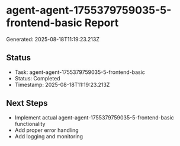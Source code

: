 # agent-agent-1755379759035-5-frontend-basic Report

Generated: 2025-08-18T11:19:23.213Z

## Status
- Task: agent-agent-1755379759035-5-frontend-basic
- Status: Completed
- Timestamp: 2025-08-18T11:19:23.213Z

## Next Steps
- Implement actual agent-agent-1755379759035-5-frontend-basic functionality
- Add proper error handling
- Add logging and monitoring
